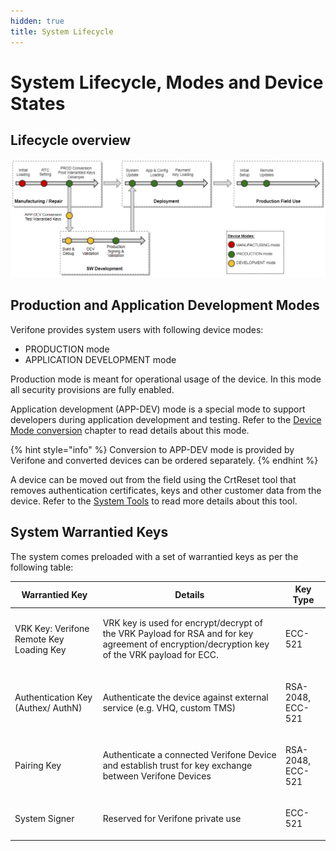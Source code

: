 ```yaml
---
hidden: true
title: System Lifecycle
---
```


# System Lifecycle, Modes and Device States <a href="#system_lifecycle_modes_device_states" id="system_lifecycle_modes_device_states"></a>

## Lifecycle overview <a href="#lifecycle_overview" id="lifecycle_overview"></a>

![](vos3_system_lifecycle.png)

## Production and Application Development Modes <a href="#prod_and_app_dev_modes" id="prod_and_app_dev_modes"></a>

Verifone provides system users with following device modes:

- PRODUCTION mode
- APPLICATION DEVELOPMENT mode

Production mode is meant for operational usage of the device. In this mode all security provisions are fully enabled.

Application development (APP-DEV) mode is a special mode to support developers during application development and testing. Refer to the <a href="pg_device_mode_conversion.md">Device Mode conversion</a> chapter to read details about this mode.

{% hint style="info" %}
Conversion to APP-DEV mode is provided by Verifone and converted devices can be ordered separately.
{% endhint %}

A device can be moved out from the field using the CrtReset tool that removes authentication certificates, keys and other customer data from the device. Refer to the <a href="pg_system_tools.md">System Tools</a> to read more details about this tool.

## System Warrantied Keys <a href="#system_warrantied_keys" id="system_warrantied_keys"></a>

The system comes preloaded with a set of warrantied keys as per the following table:

| Warrantied Key | Details | Key Type |
|----|----|----|
| <p>VRK Key: Verifone Remote Key Loading Key</p> | <p>VRK key is used for encrypt/decrypt of the VRK Payload for RSA and for key agreement of encryption/decryption key of the VRK payload for ECC.</p> | <p>ECC-521</p> |
| <p>Authentication Key (Authex/ AuthN)</p> | <p>Authenticate the device against external service (e.g. VHQ, custom TMS)</p> | <p>RSA-2048, ECC-521</p> |
| <p>Pairing Key</p> | <p>Authenticate a connected Verifone Device and establish trust for key exchange between Verifone Devices</p> | <p>RSA-2048, ECC-521</p> |
| <p>System Signer</p> | <p>Reserved for Verifone private use</p> | <p>ECC-521</p> |
